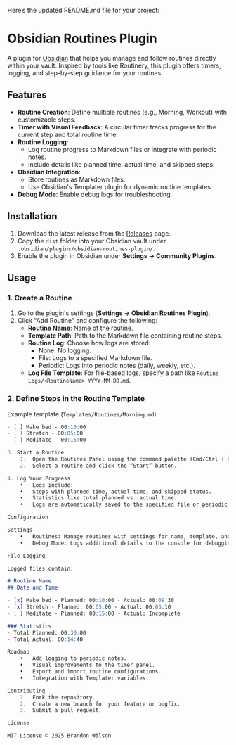 Here’s the updated README.md file for your project:

# Obsidian Routines Plugin

A plugin for [Obsidian](https://obsidian.md) that helps you manage and follow routines directly within your vault. Inspired by tools like Routinery, this plugin offers timers, logging, and step-by-step guidance for your routines.

## Features

- **Routine Creation**: Define multiple routines (e.g., Morning, Workout) with customizable steps.
- **Timer with Visual Feedback**: A circular timer tracks progress for the current step and total routine time.
- **Routine Logging**:
  - Log routine progress to Markdown files or integrate with periodic notes.
  - Include details like planned time, actual time, and skipped steps.
- **Obsidian Integration**:
  - Store routines as Markdown files.
  - Use Obsidian's Templater plugin for dynamic routine templates.
- **Debug Mode**: Enable debug logs for troubleshooting.

## Installation

1. Download the latest release from the [Releases](https://github.com/your-repo-name/releases) page.
2. Copy the `dist` folder into your Obsidian vault under `.obsidian/plugins/obsidian-routines-plugin/`.
3. Enable the plugin in Obsidian under **Settings → Community Plugins**.

## Usage

### 1. Create a Routine
1. Go to the plugin's settings (**Settings → Obsidian Routines Plugin**).
2. Click "Add Routine" and configure the following:
   - **Routine Name**: Name of the routine.
   - **Template Path**: Path to the Markdown file containing routine steps.
   - **Routine Log**: Choose how logs are stored:
     - None: No logging.
     - File: Logs to a specified Markdown file.
     - Periodic: Logs into periodic notes (daily, weekly, etc.).
   - **Log File Template**: For file-based logs, specify a path like `Routine Logs/<RoutineName> YYYY-MM-DD.md`.

### 2. Define Steps in the Routine Template
Example template (`Templates/Routines/Morning.md`):
```markdown
- [ ] Make bed - 00:10:00
- [ ] Stretch - 00:05:00
- [ ] Meditate - 00:15:00

3. Start a Routine
	1.	Open the Routines Panel using the command palette (Cmd/Ctrl + P) or the ribbon icon.
	2.	Select a routine and click the “Start” button.

4. Log Your Progress
	•	Logs include:
	•	Steps with planned time, actual time, and skipped status.
	•	Statistics like total planned vs. actual time.
	•	Logs are automatically saved to the specified file or periodic note.

Configuration

Settings
	•	Routines: Manage routines with settings for name, template, and logging.
	•	Debug Mode: Logs additional details to the console for debugging.

File Logging

Logged files contain:

# Routine Name
## Date and Time

- [x] Make bed - Planned: 00:10:00 - Actual: 00:09:30
- [x] Stretch - Planned: 00:05:00 - Actual: 00:05:10
- [ ] Meditate - Planned: 00:15:00 - Actual: Incomplete

### Statistics
- Total Planned: 00:30:00
- Total Actual: 00:14:40

Roadmap
	•	Add logging to periodic notes.
	•	Visual improvements to the timer panel.
	•	Export and import routine configurations.
	•	Integration with Templater variables.

Contributing
	1.	Fork the repository.
	2.	Create a new branch for your feature or bugfix.
	3.	Submit a pull request.

License

MIT License © 2025 Brandon Wilson
